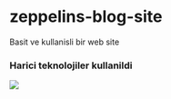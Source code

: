 # zeppelins-blog-site

Basit ve kullanisli bir web site

<h3>Harici teknolojiler kullanildi</h3>

![](gif/zeppelins.gif)